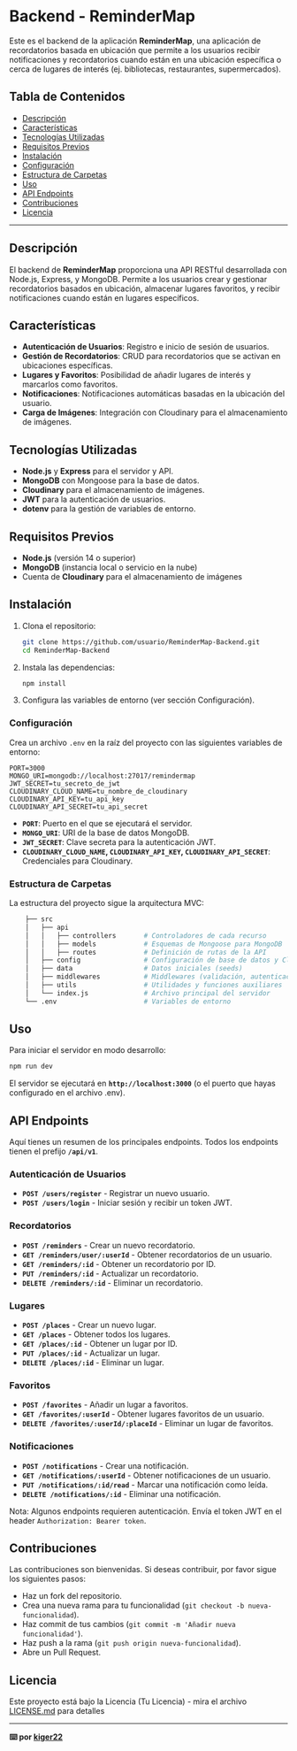 # Backend - ReminderMap

Este es el backend de la aplicación **ReminderMap**, una aplicación de recordatorios basada en ubicación que permite a los usuarios recibir notificaciones y recordatorios cuando están en una ubicación específica o cerca de lugares de interés (ej. bibliotecas, restaurantes, supermercados).

## Tabla de Contenidos

- [Descripción](#descripción)
- [Características](#características)
- [Tecnologías Utilizadas](#tecnologías-utilizadas)
- [Requisitos Previos](#requisitos-previos)
- [Instalación](#instalación)
- [Configuración](#configuración)
- [Estructura de Carpetas](#estructura-de-carpetas)
- [Uso](#uso)
- [API Endpoints](#api-endpoints)
- [Contribuciones](#contribuciones)
- [Licencia](#licencia)

---

## Descripción

El backend de **ReminderMap** proporciona una API RESTful desarrollada con Node.js, Express, y MongoDB. Permite a los usuarios crear y gestionar recordatorios basados en ubicación, almacenar lugares favoritos, y recibir notificaciones cuando están en lugares específicos.

## Características

- **Autenticación de Usuarios**: Registro e inicio de sesión de usuarios.
- **Gestión de Recordatorios**: CRUD para recordatorios que se activan en ubicaciones específicas.
- **Lugares y Favoritos**: Posibilidad de añadir lugares de interés y marcarlos como favoritos.
- **Notificaciones**: Notificaciones automáticas basadas en la ubicación del usuario.
- **Carga de Imágenes**: Integración con Cloudinary para el almacenamiento de imágenes.

## Tecnologías Utilizadas

- **Node.js** y **Express** para el servidor y API.
- **MongoDB** con Mongoose para la base de datos.
- **Cloudinary** para el almacenamiento de imágenes.
- **JWT** para la autenticación de usuarios.
- **dotenv** para la gestión de variables de entorno.

## Requisitos Previos

- **Node.js** (versión 14 o superior)
- **MongoDB** (instancia local o servicio en la nube)
- Cuenta de **Cloudinary** para el almacenamiento de imágenes

## Instalación

1. Clona el repositorio:

   ```bash
   git clone https://github.com/usuario/ReminderMap-Backend.git
   cd ReminderMap-Backend
   ```

2. Instala las dependencias:

   ```bash
   npm install
   ```

3. Configura las variables de entorno (ver sección Configuración).

### Configuración

Crea un archivo `.env` en la raíz del proyecto con las siguientes variables de entorno:

```plaintext
PORT=3000
MONGO_URI=mongodb://localhost:27017/remindermap
JWT_SECRET=tu_secreto_de_jwt
CLOUDINARY_CLOUD_NAME=tu_nombre_de_cloudinary
CLOUDINARY_API_KEY=tu_api_key
CLOUDINARY_API_SECRET=tu_api_secret
```

- **`PORT`**: Puerto en el que se ejecutará el servidor.
- **`MONGO_URI`**: URI de la base de datos MongoDB.
- **`JWT_SECRET`**: Clave secreta para la autenticación JWT.
- **`CLOUDINARY_CLOUD_NAME`, `CLOUDINARY_API_KEY`, `CLOUDINARY_API_SECRET`**: Credenciales para Cloudinary.

### Estructura de Carpetas

La estructura del proyecto sigue la arquitectura MVC:

```bash
    ├── src
    │   ├── api
    │   │   ├── controllers       # Controladores de cada recurso
    │   │   ├── models            # Esquemas de Mongoose para MongoDB
    │   │   ├── routes            # Definición de rutas de la API
    │   ├── config                # Configuración de base de datos y Cloudinary
    │   ├── data                  # Datos iniciales (seeds)
    │   ├── middlewares           # Middlewares (validación, autenticación, etc.)
    │   ├── utils                 # Utilidades y funciones auxiliares
    │   └── index.js              # Archivo principal del servidor
    └── .env                      # Variables de entorno
```

## Uso

Para iniciar el servidor en modo desarrollo:

```bash
npm run dev
```

El servidor se ejecutará en **`http://localhost:3000`** (o el puerto que hayas configurado en el archivo .env).

## API Endpoints

Aquí tienes un resumen de los principales endpoints. Todos los endpoints tienen el prefijo **`/api/v1`**.

### Autenticación de Usuarios

- **`POST /users/register`** - Registrar un nuevo usuario.
- **`POST /users/login`** - Iniciar sesión y recibir un token JWT.

### Recordatorios

- **`POST /reminders`** - Crear un nuevo recordatorio.
- **`GET /reminders/user/:userId`** - Obtener recordatorios de un usuario.
- **`GET /reminders/:id`** - Obtener un recordatorio por ID.
- **`PUT /reminders/:id`** - Actualizar un recordatorio.
- **`DELETE /reminders/:id`** - Eliminar un recordatorio.

### Lugares

- **`POST /places`** - Crear un nuevo lugar.
- **`GET /places`** - Obtener todos los lugares.
- **`GET /places/:id`** - Obtener un lugar por ID.
- **`PUT /places/:id`** - Actualizar un lugar.
- **`DELETE /places/:id`** - Eliminar un lugar.

### Favoritos

- **`POST /favorites`** - Añadir un lugar a favoritos.
- **`GET /favorites/:userId`** - Obtener lugares favoritos de un usuario.
- **`DELETE /favorites/:userId/:placeId`** - Eliminar un lugar de favoritos.

### Notificaciones

- **`POST /notifications`** - Crear una notificación.
- **`GET /notifications/:userId`** - Obtener notificaciones de un usuario.
- **`PUT /notifications/:id/read`** - Marcar una notificación como leída.
- **`DELETE /notifications/:id`** - Eliminar una notificación.

Nota: Algunos endpoints requieren autenticación. Envía el token JWT en el header `Authorization: Bearer token`.

## Contribuciones

Las contribuciones son bienvenidas. Si deseas contribuir, por favor sigue los siguientes pasos:

- Haz un fork del repositorio.
- Crea una nueva rama para tu funcionalidad (`git checkout -b nueva-funcionalidad`).
- Haz commit de tus cambios (`git commit -m 'Añadir nueva funcionalidad'`).
- Haz push a la rama (`git push origin nueva-funcionalidad`).
- Abre un Pull Request.

## Licencia

Este proyecto está bajo la Licencia (Tu Licencia) - mira el archivo [LICENSE.md](LICENSE.md) para detalles

---

**⌨️ por [kiger22](https://github.com/Kiger22)**
